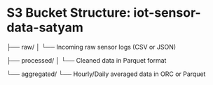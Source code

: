 # S3 Bucket Structure: iot-sensor-data-satyam

├── raw/
│   └── Incoming raw sensor logs (CSV or JSON)

├── processed/
│   └── Cleaned data in Parquet format

└── aggregated/
    └── Hourly/Daily averaged data in ORC or Parquet

